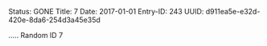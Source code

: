 Status: GONE
Title: 7
Date: 2017-01-01
Entry-ID: 243
UUID: d911ea5e-e32d-420e-8da6-254d3a45e35d

.....
Random ID 7
